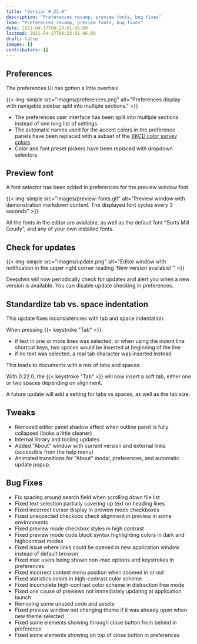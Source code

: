 ```yaml
---
title: "Version 0.22.0"
description: "Preferences revamp, preview fonts, bug fixes"
lead: "Preferences revamp, preview fonts, bug fixes"
date: 2021-04-17T00:23:01-06:00
lastmod: 2021-04-17T00:23:01-06:00
draft: false
images: []
contributors: []
---
```


## Preferences

The preferences UI has gotten a little overhaul


{{< img-simple src="images/preferences.png" alt="Preferences display with navigable sidebar split into multiple sections." >}}


* The preferences user interface has been split into multiple sections instead of one long list of settings.
* The automatic names used for the accent colors in the preference panels have been replaced with a subset of the [XKCD color survey colors](https://xkcd.com/color/rgb/)
* Color and font preset pickers have been replaced with dropdown selectors

## Preview font

A font selector has been added in preferences for the preview window font. 


{{< img-simple src="images/preview-fonts.gif" alt="Preview window with demonstration markdown content. The displayed font cycles every 3 seconds" >}}

All the fonts in the editor are available, as well as the default font "Sorts Mill Goudy", and any of your own installed fonts.

## Check for updates


{{< img-simple src="images/update.png" alt="Editor window with notification in the upper right corner reading 'New version available!'" >}}

Deepdwn will now periodically check for updates and alert you when a new version is available. You can disable update checking in preferences.

##  Standardize tab vs. space indentation

This update fixes inconsistencies with tab and space indentation.

When pressing {{< keystroke "Tab" >}}:

* if text in one or more lines was selected, or when using the indent line shortcut keys, two spaces would be inserted at beginning of the line
* if no text was selected, a real tab character was inserted instead

This leads to documents with a mix of tabs and spaces.

With 0.22.0, the {{< keystroke "Tab" >}} will now insert a soft tab, either one or two spaces depending on alignment. 

A future update will add a setting for tabs vs spaces, as well as the tab size.

## Tweaks

* Removed editor panel shadow effect when outline panel is fully collapsed (looks a little cleaner)
* Internal library and tooling updates
* Added "About" window with current version and external links (accessible from the help menu)
* Animated transitions for "About" modal, preferences, and automatic update popup.

## Bug Fixes

* Fix spacing around search field when scrolling down file list
* Fixed text selection partially covering up text on heading lines
* Fixed incorrect cursor display in preview mode checkboxes
* Fixed unexpected checkbox check alignment in preview in some environments
* Fixed preview mode checkbox styles in high contrast
* Fixed preview mode code block syntax highlighting colors in dark and highcontrast modes
* Fixed issue where links could be opened in new application window instead of default browser
* Fixed mac users being shown non-mac options and keystrokes in preferences
* Fixed incorrect context menu position when zoomed in or out
* Fixed statistics colors in high-contrast color scheme
* Fixed incomplete high-contrast color scheme in distraction free mode
* Fixed one cause of previews not immediately updating at application launch
* Removing some unused code and assets 
* Fixed preview window not changing theme if it was already open when new theme selected
* Fixed some elements showing through close button from behind in preference
* Fixed some elements showing on top of close button in preferences